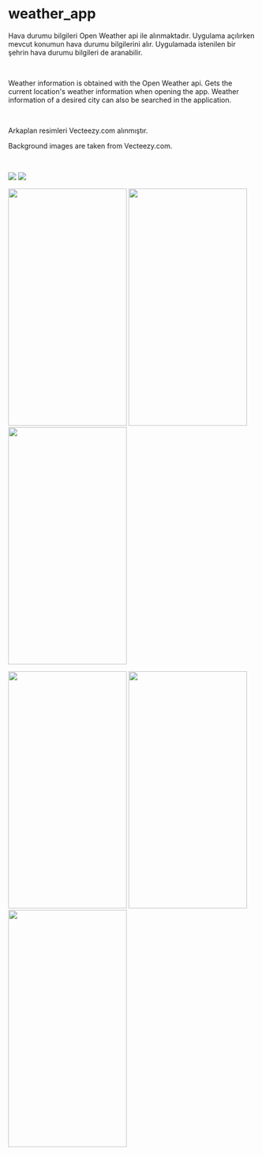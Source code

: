 # weather_app

Hava durumu bilgileri Open Weather api ile alınmaktadır. Uygulama açılırken mevcut konumun hava durumu bilgilerini alır. Uygulamada istenilen bir şehrin hava durumu bilgileri de aranabilir.

<br/>

Weather information is obtained with the Open Weather api. Gets the current location's weather information when opening the app. Weather information of a desired city can also be searched in the application.

<br/>

Arkaplan resimleri Vecteezy.com alınmıştır.

Background images are taken from Vecteezy.com.

<br/>


![](https://media.giphy.com/media/HOUp6jZGwZXI6JYLbv/giphy.gif)
![](https://media.giphy.com/media/E3t8eAmuXzJ4kCFwfL/giphy.gif)
<p float="left" />


<p align="left" width="100%">
  <img src="https://user-images.githubusercontent.com/73544434/145066011-edd887ce-7dd3-467b-b495-21d532b8a440.png" width="240" height="480" />
  <img src="https://user-images.githubusercontent.com/73544434/145066019-e1067959-86b8-4db0-ab3b-b6dd29aa866e.png" width="240" height="480" />
  <img src="https://user-images.githubusercontent.com/73544434/145066060-a845d50e-a115-4e6b-bda8-aa9852693f93.png" width="240" height="480" />
</p>

<p align="left" width="100%">
  <img src="https://user-images.githubusercontent.com/73544434/145066041-61595778-6540-43a1-a70f-43d3ea506308.png" width="240" height="480" />
  <img src="https://user-images.githubusercontent.com/73544434/145066056-19cc2b89-52f0-47a0-929b-cd335791861c.png" width="240" height="480" />
  <img src="https://user-images.githubusercontent.com/73544434/145066031-79ee6968-9a2f-42a9-8a22-78d67e9f43ad.png" width="240" height="480" />
</p>




